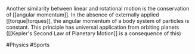 Another similarity between linear and rotational motion is the conservation of [[angular momentum]]. In the absence of externally applied [[torque|torques]], the angular momentum of a body system of particles is constant. This principle has universal application from orbiting planets ([[Kepler's Second Law of Planetary Motion]] is a consequence of this)

#Physics #Sports 